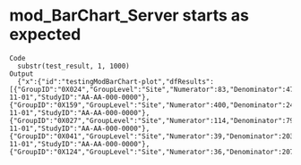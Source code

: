 # mod_BarChart_Server starts as expected

    Code
      substr(test_result, 1, 1000)
    Output
      {"x":{"id":"testingModBarChart-plot","dfResults":[{"GroupID":"0X024","GroupLevel":"Site","Numerator":83,"Denominator":4736,"Metric":0.0175,"Score":3.1416,"Flag":2,"MetricID":"Analysis_kri0001","SnapshotDate":"2019-11-01","StudyID":"AA-AA-000-0000"},{"GroupID":"0X159","GroupLevel":"Site","Numerator":400,"Denominator":24166,"Metric":0.0166,"Score":6.5483,"Flag":2,"MetricID":"Analysis_kri0001","SnapshotDate":"2019-11-01","StudyID":"AA-AA-000-0000"},{"GroupID":"0X027","GroupLevel":"Site","Numerator":114,"Denominator":7957,"Metric":0.0143,"Score":3.038,"Flag":2,"MetricID":"Analysis_kri0001","SnapshotDate":"2019-11-01","StudyID":"AA-AA-000-0000"},{"GroupID":"0X041","GroupLevel":"Site","Numerator":39,"Denominator":2034,"Metric":0.0192,"Score":2.3284,"Flag":1,"MetricID":"Analysis_kri0001","SnapshotDate":"2019-11-01","StudyID":"AA-AA-000-0000"},{"GroupID":"0X124","GroupLevel":"Site","Numerator":36,"Denominator":20748,"Metric":0.0017,"Score":-1.6687,"Flag":-1,"MetricID":"Analysis_kri0001","Snaps 

